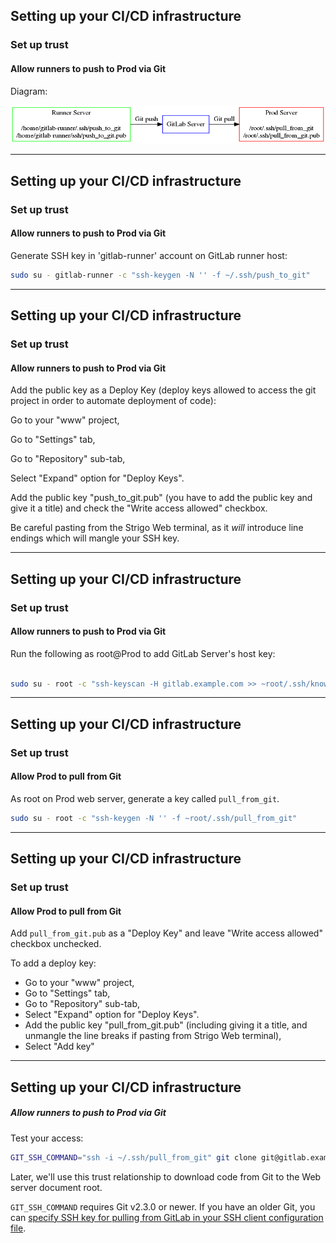 ## Setting up your CI/CD infrastructure
### Set up trust
#### Allow runners to push to Prod via Git

Diagram:

![img](img/deploy-git.png)

---

## Setting up your CI/CD infrastructure
### Set up trust
#### Allow runners to push to Prod via Git


Generate SSH key in 'gitlab-runner' account on GitLab runner host:

```bash
sudo su - gitlab-runner -c "ssh-keygen -N '' -f ~/.ssh/push_to_git"
```
---
## Setting up your CI/CD infrastructure
### Set up trust
#### Allow runners to push to Prod via Git

Add the public key as a Deploy Key (deploy keys allowed to access the
git project in order to automate deployment of code):

Go to your "www" project,

Go to "Settings" tab,

Go to "Repository" sub-tab,

Select "Expand" option for "Deploy Keys".

Add the public key "push_to_git.pub" (you have to add the public key and give it a title) and check the "Write access allowed" checkbox.

Be careful pasting from the Strigo Web terminal, as it _will_ introduce line endings which will mangle your SSH key.

---
## Setting up your CI/CD infrastructure
### Set up trust
#### Allow runners to push to Prod via Git

Run the following as root@Prod to add GitLab Server's host key:

```bash

sudo su - root -c "ssh-keyscan -H gitlab.example.com >> ~root/.ssh/known_hosts"
```
---
## Setting up your CI/CD infrastructure
### Set up trust
#### Allow Prod to pull from Git

As root on Prod web server, generate a key called `pull_from_git`.

```bash
sudo su - root -c "ssh-keygen -N '' -f ~root/.ssh/pull_from_git"
```

---
## Setting up your CI/CD infrastructure
### Set up trust
#### Allow Prod to pull from Git

Add `pull_from_git.pub` as a "Deploy Key" and leave "Write access allowed" checkbox
unchecked.

To add a deploy key:
- Go to your "www" project,
- Go to "Settings" tab,
- Go to "Repository" sub-tab,
- Select "Expand" option for "Deploy Keys".
- Add the public key "pull_from_git.pub" (including giving it a title, and unmangle the line breaks if pasting from Strigo Web terminal),
- Select "Add key"

---
## Setting up your CI/CD infrastructure
##### Allow runners to push to Prod via Git


Test your access:

```bash
GIT_SSH_COMMAND="ssh -i ~/.ssh/pull_from_git" git clone git@gitlab.example.com:root/www.git /tmp/www
```
Later, we'll use this trust relationship to download code from Git
to the Web server document root.

`GIT_SSH_COMMAND` requires Git v2.3.0 or newer. If you have an older Git, you can [specify SSH key for pulling from GitLab in your SSH client configuration file](https://www.cyberciti.biz/faq/force-ssh-client-to-use-given-private-key-identity-file/).
